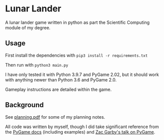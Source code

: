 # Lunar Lander
A lunar lander game written in python as part the Scientific Computing module of my degree.

## Usage

First install the dependencies with `pip3 install -r requirements.txt`

Then run with `python3 main.py`

I have only tested it with Python 3.9.7 and PyGame 2.02, but it should work with anything newer than Python 3.6 and PyGame 2.0.

Gameplay instructions are detailed within the game.

## Background

See [planning.pdf](./planning.pdf) for some of my planning notes.

All code was written by myself, though I did take significant reference from the [PyGame docs](https://www.pygame.org/docs/) (including examples) and [Zac Garby's talk on PyGame](https://zacgarby.co.uk/hacksoc/welcome/).
